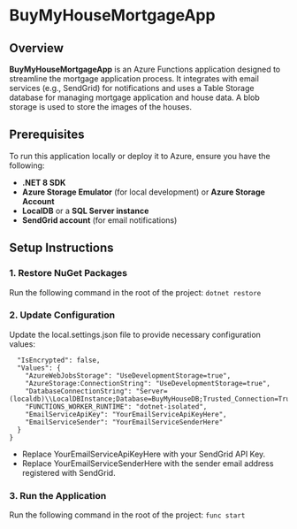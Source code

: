 # BuyMyHouseMortgageApp

## Overview
**BuyMyHouseMortgageApp** is an Azure Functions application designed to streamline the mortgage application process. It integrates with email services (e.g., SendGrid) for notifications and uses a Table Storage database for managing mortgage application and house data. 
A blob storage is used to store the images of the houses.

## Prerequisites
To run this application locally or deploy it to Azure, ensure you have the following:
- **.NET 8 SDK**  
- **Azure Storage Emulator** (for local development) or **Azure Storage Account**  
- **LocalDB** or a **SQL Server instance**  
- **SendGrid account** (for email notifications)  

## Setup Instructions

### 1. Restore NuGet Packages
Run the following command in the root of the project:
```dotnet restore```

### 2. Update Configuration
Update the local.settings.json file to provide necessary configuration values:
```{
  "IsEncrypted": false,
  "Values": {
    "AzureWebJobsStorage": "UseDevelopmentStorage=true",
    "AzureStorage:ConnectionString": "UseDevelopmentStorage=true",
    "DatabaseConnectionString": "Server=(localdb)\\LocalDBInstance;Database=BuyMyHouseDB;Trusted_Connection=True;MultipleActiveResultSets=true",
    "FUNCTIONS_WORKER_RUNTIME": "dotnet-isolated",
    "EmailServiceApiKey": "YourEmailServiceApiKeyHere",
    "EmailServiceSender": "YourEmailServiceSenderHere"
  }
}
```

- Replace YourEmailServiceApiKeyHere with your SendGrid API Key.
- Replace YourEmailServiceSenderHere with the sender email address registered with SendGrid.

### 3. Run the Application
Run the following command in the root of the project:
```func start```


